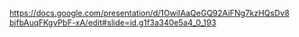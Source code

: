 https://docs.google.com/presentation/d/1OwiIAaQeGQ92AiFNg7kzHQsDv8bjfbAuqFKgvPbF-xA/edit#slide=id.g1f3a340e5a4_0_193
